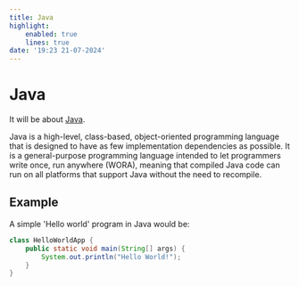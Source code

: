 ```yaml
---
title: Java
highlight:
    enabled: true
    lines: true
date: '19:23 21-07-2024'
---
```


# Java

It will be about [Java](https://en.wikipedia.org/wiki/Java_(programming_language)).

Java is a high-level, class-based, object-oriented programming language that is designed to have as few implementation dependencies as possible. It is a general-purpose programming language intended to let programmers write once, run anywhere (WORA), meaning that compiled Java code can run on all platforms that support Java without the need to recompile.


## Example

A simple 'Hello world' program in Java would be:

```Java
class HelloWorldApp {
    public static void main(String[] args) {
        System.out.println("Hello World!");
    }
}
```

